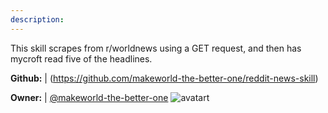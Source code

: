 ```yaml
---
description: 
---
```

This skill scrapes from r/worldnews using a GET request, and then has mycroft read five of the headlines.

**Github:** | (https://github.com/makeworld-the-better-one/reddit-news-skill)

**Owner:** | [@makeworld-the-better-one](https://github.com/makeworld-the-better-one) ![avatart](https://avatars1.githubusercontent.com/u/25111343?v=4)

